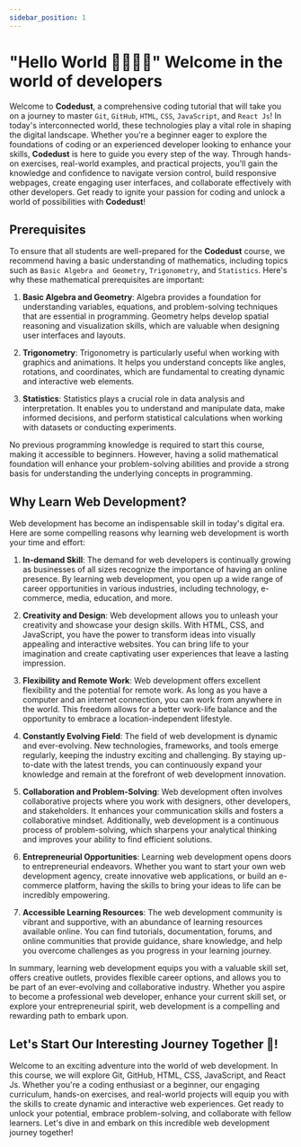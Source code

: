 ```yaml
---
sidebar_position: 1
---
```


# "Hello World 🙋‍♂️🙋‍♀️" Welcome in the world of developers

Welcome to **Codedust**, a comprehensive coding tutorial that will take you on a journey to master `Git`, `GitHub`, `HTML`, `CSS`, `JavaScript`, and `React Js`! In today's interconnected world, these technologies play a vital role in shaping the digital landscape. Whether you're a beginner eager to explore the foundations of coding or an experienced developer looking to enhance your skills, **Codedust** is here to guide you every step of the way. Through hands-on exercises, real-world examples, and practical projects, you'll gain the knowledge and confidence to navigate version control, build responsive webpages, create engaging user interfaces, and collaborate effectively with other developers. Get ready to ignite your passion for coding and unlock a world of possibilities with **Codedust**!

## Prerequisites

To ensure that all students are well-prepared for the **Codedust** course, we recommend having a basic understanding of mathematics, including topics such as `Basic Algebra and Geometry`, `Trigonometry`, and `Statistics`. Here's why these mathematical prerequisites are important:

1. **Basic Algebra and Geometry**: Algebra provides a foundation for understanding variables, equations, and problem-solving techniques that are essential in programming. Geometry helps develop spatial reasoning and visualization skills, which are valuable when designing user interfaces and layouts.

2. **Trigonometry**: Trigonometry is particularly useful when working with graphics and animations. It helps you understand concepts like angles, rotations, and coordinates, which are fundamental to creating dynamic and interactive web elements.

3. **Statistics**: Statistics plays a crucial role in data analysis and interpretation. It enables you to understand and manipulate data, make informed decisions, and perform statistical calculations when working with datasets or conducting experiments.

No previous programming knowledge is required to start this course, making it accessible to beginners. However, having a solid mathematical foundation will enhance your problem-solving abilities and provide a strong basis for understanding the underlying concepts in programming.

## Why Learn Web Development?

Web development has become an indispensable skill in today's digital era. Here are some compelling reasons why learning web development is worth your time and effort:

1. **In-demand Skill**: The demand for web developers is continually growing as businesses of all sizes recognize the importance of having an online presence. By learning web development, you open up a wide range of career opportunities in various industries, including technology, e-commerce, media, education, and more.

2. **Creativity and Design**: Web development allows you to unleash your creativity and showcase your design skills. With HTML, CSS, and JavaScript, you have the power to transform ideas into visually appealing and interactive websites. You can bring life to your imagination and create captivating user experiences that leave a lasting impression.

3. **Flexibility and Remote Work**: Web development offers excellent flexibility and the potential for remote work. As long as you have a computer and an internet connection, you can work from anywhere in the world. This freedom allows for a better work-life balance and the opportunity to embrace a location-independent lifestyle.

4. **Constantly Evolving Field**: The field of web development is dynamic and ever-evolving. New technologies, frameworks, and tools emerge regularly, keeping the industry exciting and challenging. By staying up-to-date with the latest trends, you can continuously expand your knowledge and remain at the forefront of web development innovation.

5. **Collaboration and Problem-Solving**: Web development often involves collaborative projects where you work with designers, other developers, and stakeholders. It enhances your communication skills and fosters a collaborative mindset. Additionally, web development is a continuous process of problem-solving, which sharpens your analytical thinking and improves your ability to find efficient solutions.

6. **Entrepreneurial Opportunities**: Learning web development opens doors to entrepreneurial endeavors. Whether you want to start your own web development agency, create innovative web applications, or build an e-commerce platform, having the skills to bring your ideas to life can be incredibly empowering.

7. **Accessible Learning Resources**: The web development community is vibrant and supportive, with an abundance of learning resources available online. You can find tutorials, documentation, forums, and online communities that provide guidance, share knowledge, and help you overcome challenges as you progress in your learning journey.

In summary, learning web development equips you with a valuable skill set, offers creative outlets, provides flexible career options, and allows you to be part of an ever-evolving and collaborative industry. Whether you aspire to become a professional web developer, enhance your current skill set, or explore your entrepreneurial spirit, web development is a compelling and rewarding path to embark upon.

## Let's Start Our Interesting Journey Together 🎉!

Welcome to an exciting adventure into the world of web development. In this course, we will explore Git, GitHub, HTML, CSS, JavaScript, and React Js. Whether you're a coding enthusiast or a beginner, our engaging curriculum, hands-on exercises, and real-world projects will equip you with the skills to create dynamic and interactive web experiences. Get ready to unlock your potential, embrace problem-solving, and collaborate with fellow learners. Let's dive in and embark on this incredible web development journey together!
